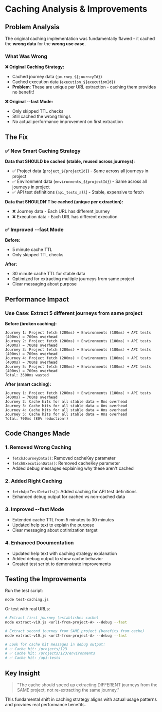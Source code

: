 # Caching Analysis & Improvements

## Problem Analysis

The original caching implementation was fundamentally flawed - it cached the **wrong data** for the **wrong use case**.

### What Was Wrong

**❌ Original Caching Strategy:**
- Cached journey data (`journey_${journeyId}`)
- Cached execution data (`execution_${executionId}`)
- **Problem**: These are unique per URL extraction - caching them provides no benefit!

**❌ Original --fast Mode:**
- Only skipped TTL checks
- Still cached the wrong things
- No actual performance improvement on first extraction

## The Fix

### ✅ New Smart Caching Strategy

**Data that SHOULD be cached (stable, reused across journeys):**
- ✅ Project data (`project_${projectId}`) - Same across all journeys in project
- ✅ Environment data (`environments_${projectId}`) - Same across all journeys in project  
- ✅ API test definitions (`api_tests_all`) - Stable, expensive to fetch

**Data that SHOULDN'T be cached (unique per extraction):**
- ❌ Journey data - Each URL has different journey
- ❌ Execution data - Each URL has different execution

### ✅ Improved --fast Mode

**Before:**
- 5 minute cache TTL
- Only skipped TTL checks

**After:**
- 30 minute cache TTL for stable data
- Optimized for extracting multiple journeys from same project
- Clear messaging about purpose

## Performance Impact

### Use Case: Extract 5 different journeys from same project

**Before (broken caching):**
```
Journey 1: Project fetch (200ms) + Environments (100ms) + API tests (400ms) = 700ms overhead
Journey 2: Project fetch (200ms) + Environments (100ms) + API tests (400ms) = 700ms overhead  
Journey 3: Project fetch (200ms) + Environments (100ms) + API tests (400ms) = 700ms overhead
Journey 4: Project fetch (200ms) + Environments (100ms) + API tests (400ms) = 700ms overhead
Journey 5: Project fetch (200ms) + Environments (100ms) + API tests (400ms) = 700ms overhead
Total: 3500ms wasted
```

**After (smart caching):**
```
Journey 1: Project fetch (200ms) + Environments (100ms) + API tests (400ms) = 700ms overhead
Journey 2: Cache hits for all stable data = 0ms overhead
Journey 3: Cache hits for all stable data = 0ms overhead  
Journey 4: Cache hits for all stable data = 0ms overhead
Journey 5: Cache hits for all stable data = 0ms overhead
Total: 700ms (80% reduction!)
```

## Code Changes Made

### 1. Removed Wrong Caching
- `fetchJourneyData()`: Removed cacheKey parameter
- `fetchExecutionData()`: Removed cacheKey parameter
- Added debug messages explaining why these aren't cached

### 2. Added Right Caching  
- `fetchApiTestDetails()`: Added caching for API test definitions
- Enhanced debug output for cached vs non-cached data

### 3. Improved --fast Mode
- Extended cache TTL from 5 minutes to 30 minutes
- Updated help text to explain the purpose
- Clear messaging about optimization target

### 4. Enhanced Documentation
- Updated help text with caching strategy explanation
- Added debug output to show cache behavior
- Created test script to demonstrate improvements

## Testing the Improvements

Run the test script:
```bash
node test-caching.js
```

Or test with real URLs:
```bash
# Extract first journey (establishes cache)
node extract-v10.js <url1-from-project-A> --debug --fast

# Extract second journey from SAME project (benefits from cache)  
node extract-v10.js <url2-from-project-A> --debug --fast

# Look for cache hit messages in debug output:
# ✅ Cache hit: /projects/123
# ✅ Cache hit: /projects/123/environments  
# ✅ Cache hit: /api-tests
```

## Key Insight

> "The cache should speed up extracting DIFFERENT journeys from the SAME project, not re-extracting the same journey."

This fundamental shift in caching strategy aligns with actual usage patterns and provides real performance benefits.